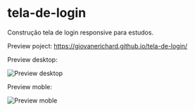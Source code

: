 # tela-de-login
Construção tela de login responsive para estudos.

Preview poject: 
https://giovanerichard.github.io/tela-de-login/

Preview desktop:


![Preview desktop](https://user-images.githubusercontent.com/31860176/203056765-890d6cf1-2da0-4887-9336-94eabd24ac2f.png)


Preview moble:

![Preview moble](https://user-images.githubusercontent.com/31860176/203056874-f1cce04a-268a-4fd9-825d-a12bb23a62e6.png)
